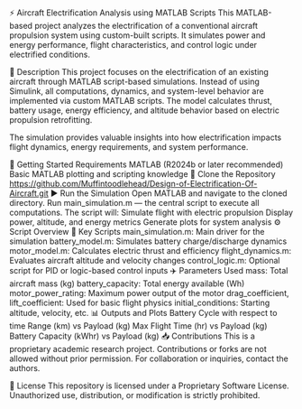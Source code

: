 ⚡ Aircraft Electrification Analysis using MATLAB Scripts
This MATLAB-based project analyzes the electrification of a conventional aircraft propulsion system using custom-built scripts. It simulates power and energy performance, flight characteristics, and control logic under electrified conditions.

📄 Description
This project focuses on the electrification of an existing aircraft through MATLAB script-based simulations. Instead of using Simulink, all computations, dynamics, and system-level behavior are implemented via custom MATLAB scripts. The model calculates thrust, battery usage, energy efficiency, and altitude behavior based on electric propulsion retrofitting.

The simulation provides valuable insights into how electrification impacts flight dynamics, energy requirements, and system performance.

🚀 Getting Started
Requirements
MATLAB (R2024b or later recommended)
Basic MATLAB plotting and scripting knowledge
🧠 Clone the Repository
https://github.com/Muffintoodlehead/Design-of-Electrification-Of-Aircraft.git
▶️ Run the Simulation
Open MATLAB and navigate to the cloned directory.
Run main_simulation.m — the central script to execute all computations.
The script will:
Simulate flight with electric propulsion
Display power, altitude, and energy metrics
Generate plots for system analysis
⚙️ Script Overview
🔌 Key Scripts
main_simulation.m: Main driver for the simulation
battery_model.m: Simulates battery charge/discharge dynamics
motor_model.m: Calculates electric thrust and efficiency
flight_dynamics.m: Evaluates aircraft altitude and velocity changes
control_logic.m: Optional script for PID or logic-based control inputs
✈️ Parameters Used
mass: Total aircraft mass (kg)
battery_capacity: Total energy available (Wh)
motor_power_rating: Maximum power output of the motor
drag_coefficient, lift_coefficient: Used for basic flight physics
initial_conditions: Starting altitude, velocity, etc.
📊 Outputs and Plots
Battery Cycle with respect to time
Range (km) vs Payload (kg)
Max Flight Time (hr) vs Payload (kg)
Battery Capacity (kWhr) vs Payload (kg)
📥 Contributions
This is a proprietary academic research project. Contributions or forks are not allowed without prior permission.
For collaboration or inquiries, contact the authors.

📄 License
This repository is licensed under a Proprietary Software License.
Unauthorized use, distribution, or modification is strictly prohibited.
